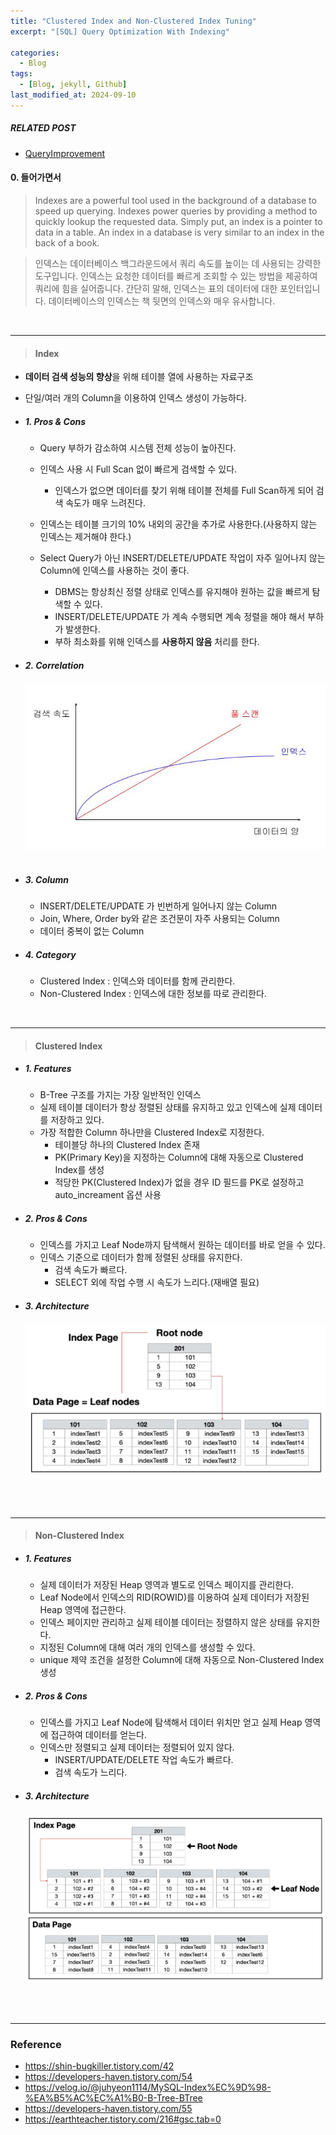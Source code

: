 ```yaml
---
title: "Clustered Index and Non-Clustered Index Tuning"
excerpt: "[SQL] Query Optimization With Indexing"

categories:
  - Blog
tags:
  - [Blog, jekyll, Github]
last_modified_at: 2024-09-10
---
```


##### RELATED POST
-  [QueryImprovement](/blog/SQL-QueryImprovment/)

#### 0. 들어가면서

  > Indexes are a powerful tool used in the background of a database to speed up querying. Indexes power queries by providing a method to quickly lookup the requested data.
  Simply put, an index is a pointer to data in a table. An index in a database is very similar to an index in the back of a book.
  
  > 인덱스는 데이터베이스 백그라운드에서 쿼리 속도를 높이는 데 사용되는 강력한 도구입니다. 인덱스는 요청한 데이터를 빠르게 조회할 수 있는 방법을 제공하여 쿼리에 힘을 실어줍니다.
  간단히 말해, 인덱스는 표의 데이터에 대한 포인터입니다. 데이터베이스의 인덱스는 책 뒷면의 인덱스와 매우 유사합니다.

<br />

---

> #### Index

  - **데이터 검색 성능의 향상**을 위해 테이블 열에 사용하는 자료구조
  - 단일/여러 개의 Column을 이용하여 인덱스 생성이 가능하다.

  - ##### 1. Pros & Cons

    - Query 부하가 감소하여 시스템 전체 성능이 높아진다.
    - 인덱스 사용 시 Full Scan 없이 빠르게 검색할 수 있다.
      - 인덱스가 없으면 데이터를 찾기 위해 테이블 전체를 Full Scan하게 되어 검색 속도가 매우 느려진다.

    - 인덱스는 테이블 크기의 10% 내외의 공간을 추가로 사용한다.(사용하지 않는 인덱스는 제거해야 한다.)
    - Select Query가 아닌 INSERT/DELETE/UPDATE 작업이 자주 일어나지 않는 Column에 인덱스를 사용하는 것이 좋다.
      - DBMS는 항상최신 정렬 상태로 인덱스를 유지해야 원하는 값을 빠르게 탐색할 수 있다.
      - INSERT/DELETE/UPDATE 가 계속 수행되면 계속 정렬을 해야 해서 부하가 발생한다.
      - 부하 최소화를 위해 인덱스를 **사용하지 않음** 처리를 한다.

  - ##### 2. Correlation
  
    ![image info](/assets/img/FullScan.png)  
    <img src="/assets/img/FullScan.png" alt="" width="0" height="0">

  - ##### 3. Column

    - INSERT/DELETE/UPDATE 가 빈번하게 일어나지 않는 Column
    - Join, Where, Order by와 같은 조건문이 자주 사용되는 Column
    - 데이터 중복이 없는 Column

  - ##### 4. Category

    - Clustered Index : 인덱스와 데이터를 함께 관리한다.
    - Non-Clustered Index : 인덱스에 대한 정보를 따로 관리한다.

<br />

---

> #### Clustered Index

  - ##### 1. Features
    - B-Tree 구조를 가지는 가장 일반적인 인덱스
    - 실제 테이블 데이터가 항상 정렬된 상태를 유지하고 있고 인덱스에 실제 데이터를 저장하고 있다.
    - 가장 적합한 Column 하나만을 Clustered Index로 지정한다.
      - 테이블당 하나의 Clustered Index 존재
      - PK(Primary Key)을 지정하는 Column에 대해 자동으로 Clustered Index를 생성 
      - 적당한 PK(Clustered Index)가 없을 경우 ID 필드를 PK로 설정하고 auto_increament 옵션 사용

  - ##### 2. Pros & Cons

    - 인덱스를 가지고 Leaf Node까지 탐색해서 원하는 데이터를 바로 얻을 수 있다.
    - 인덱스 기준으로 데이터가 함께 정렬된 상태를 유지한다.
      - 검색 속도가 빠르다.
      - SELECT 외에 작업 수행 시 속도가 느리다.(재배열 필요)

  - ##### 3. Architecture

    ![image info](/assets/img/clustered.png)
    <img src="/assets/img/clustered.png" alt="" width="0" height="0">



<br />

---

> #### Non-Clustered Index

  - ##### 1. Features

    - 실제 데이터가 저장된 Heap 영역과 별도로 인덱스 페이지를 관리한다.
    - Leaf Node에서 인덱스의 RID(ROWID)를 이용하여 실제 데이터가 저장된 Heap 영역에 접근한다.
    - 인덱스 페이지만 관리하고 실제 테이블 데이터는 정렬하지 않은 상태를 유지한다.
    -  지정된 Column에 대해 여러 개의 인덱스를 생성할 수 있다.
      - unique 제약 조건을 설정한 Column에 대해 자동으로 Non-Clustered Index 생성

  - ##### 2. Pros & Cons

    - 인덱스를 가지고 Leaf Node에 탐색해서 데이터 위치만 얻고 실제 Heap 영역에 접근하여 데이터를 얻는다.
    - 인덱스만 정렬되고 실제 데이터는 정렬되어 있지 않다.
      - INSERT/UPDATE/DELETE 작업 속도가 빠르다.
      - 검색 속도가 느리다.
      
  - ##### 3. Architecture

    ![image info](/assets/img/nonclustered.png)
    <img src="/assets/img/nonclustered.png" alt="" width="0" height="0">

<br />

---

### Reference


- https://shin-bugkiller.tistory.com/42
- https://developers-haven.tistory.com/54
- https://velog.io/@juhyeon1114/MySQL-Index%EC%9D%98-%EA%B5%AC%EC%A1%B0-B-Tree-BTree
- https://developers-haven.tistory.com/55
- https://earthteacher.tistory.com/216#gsc.tab=0
